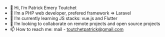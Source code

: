 - 👋 Hi, I’m Patrick Emery Toutchet
- 👀 I’m a PHP web developer, prefered framework => Laravel
- 🌱 I’m currently learning JS stacks: vue.js and Flutter
- 💞️ I’m looking to collaborate on remote projects and open source projects
- 📫 How to reach me: mail - toutchetpatrick@gmail.com

<!---
237digital/237digital is a ✨ special ✨ repository because its `README.md` (this file) appears on your GitHub profile.
You can click the Preview link to take a look at your changes.
--->
